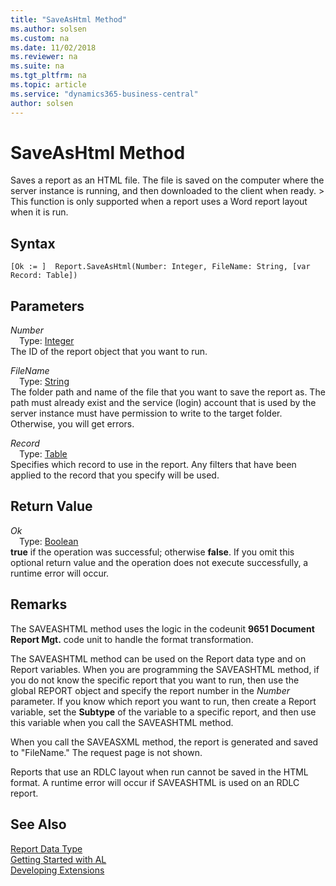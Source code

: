 ```yaml
---
title: "SaveAsHtml Method"
ms.author: solsen
ms.custom: na
ms.date: 11/02/2018
ms.reviewer: na
ms.suite: na
ms.tgt_pltfrm: na
ms.topic: article
ms.service: "dynamics365-business-central"
author: solsen
---
```

[//]: # (START>DO_NOT_EDIT)
[//]: # (IMPORTANT:Do not edit any of the content between here and the END>DO_NOT_EDIT.)
[//]: # (Any modifications should be made in the .xml files in the ModernDev repo.)
# SaveAsHtml Method
Saves a report as an HTML file. The file is saved on the computer where the server instance is running, and then downloaded to the client when ready. > This function is only supported when a report uses a Word report layout when it is run.

## Syntax
```
[Ok := ]  Report.SaveAsHtml(Number: Integer, FileName: String, [var Record: Table])
```
## Parameters
*Number*  
&emsp;Type: [Integer](../integer/integer-data-type.md)  
The ID of the report object that you want to run.
        
*FileName*  
&emsp;Type: [String](../string/string-data-type.md)  
The folder path and name of the file that you want to save the report as. The path must already exist and the service (login) account that is used by the server instance must have permission to write to the target folder. Otherwise, you will get errors.
          
*Record*  
&emsp;Type: [Table](../table/table-data-type.md)  
Specifies which record to use in the report. Any filters that have been applied to the record that you specify will be used.  


## Return Value
*Ok*  
&emsp;Type: [Boolean](../boolean/boolean-data-type.md)  
**true** if the operation was successful; otherwise **false**.  If you omit this optional return value and the operation does not execute successfully, a runtime error will occur.    


[//]: # (IMPORTANT: END>DO_NOT_EDIT)

## Remarks  
 The SAVEASHTML method uses the logic in the codeunit **9651 Document Report Mgt.** code unit to handle the format transformation.  
  
 The SAVEASHTML method can be used on the Report data type and on Report variables. When you are programming the SAVEASHTML method, if you do not know the specific report that you want to run, then use the global REPORT object and specify the report number in the *Number* parameter. If you know which report you want to run, then create a Report variable, set the **Subtype** of the variable to a specific report, and then use this variable when you call the SAVEASHTML method.  
  
 When you call the SAVEASXML method, the report is generated and saved to "FileName." The request page is not shown.  
  
 Reports that use an RDLC layout when run cannot be saved in the HTML format. A runtime error will occur if SAVEASHTML is used on an RDLC report.  
  

## See Also
[Report Data Type](report-data-type.md)  
[Getting Started with AL](../../devenv-get-started.md)  
[Developing Extensions](../../devenv-dev-overview.md)